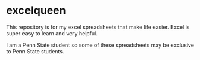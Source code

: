 # excelqueen

This repository is for my excel spreadsheets that make life easier.
Excel is super easy to learn and very helpful.

I am a Penn State student so some of these spreadsheets may be exclusive to Penn State students.
